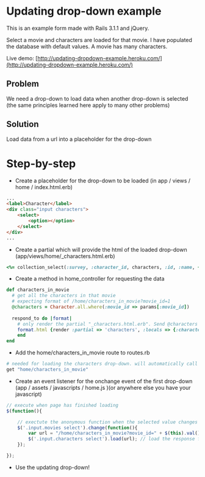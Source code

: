 Updating drop-down example
========

This is an example form made with Rails 3.1.1 and jQuery. 

Select a movie and characters are loaded for that movie. I have populated the database with default values. A movie has many characters.

Live demo: [http://updating-dropdown-example.heroku.com/](http://updating-dropdown-example.heroku.com/)

Problem
-----

We need a drop-down to load data when another drop-down is selected (the same principles learned here apply to many other problems)

Solution
-----

Load data from a url into a placeholder for the drop-down

Step-by-step
========

*  Create a placeholder for the drop-down to be loaded (in app / views / home / index.html.erb)

```html
...
<label>Character</label>
<div class="input characters">
	<select>
		<option></option>
	</select>
</div>
...
```

*  Create a partial which will provide the html of the loaded drop-down (app/views/home/_characters.html.erb)

```ruby
<%= collection_select(:survey, :character_id, characters, :id, :name, {:prompt => "Select a character"})%>
```

*  Create a method in home_controller for requesting the data

```ruby
def characters_in_movie
  # get all the characters in that movie
  # expecting format of /home/characters_in_movie?movie_id=1
  @characters = Character.all.where(:movie_id => params[:movie_id])
    
  respond_to do |format|
    # only render the partial "_characters.html.erb". Send @characters as the variable "characters" to the partial
    format.html {render :partial => 'characters', :locals => {:characters => @characters}}
    end
end
```

*  Add the home/characters_in_movie route to routes.rb

```ruby
# needed for loading the characters drop-down. will automatically call characters_in_movie in home_controller
get "home/characters_in_movie"
```

*  Create an event listener for the onchange event of the first drop-down (app / assets / javascripts / home.js )(or anywhere else you have your javascript)

```javascript
// execute when page has finished loading
$(function(){

	// exectute the anonymous function when the selected value changes
	$('.input.movies select').change(function(){
		var url = "/home/characters_in_movie?movie_id=" + $(this).val(); // get the selected value from the drop-down
		$('.input.characters select').load(url); // load the response from the url into the specified element(s)
	});

});
```

*  Use the updating drop-down!